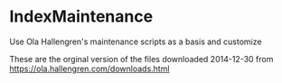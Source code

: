IndexMaintenance
================

Use Ola Hallengren's maintenance scripts as a basis and customize

These are the orginal version of the files downloaded 2014-12-30 from https://ola.hallengren.com/downloads.html
